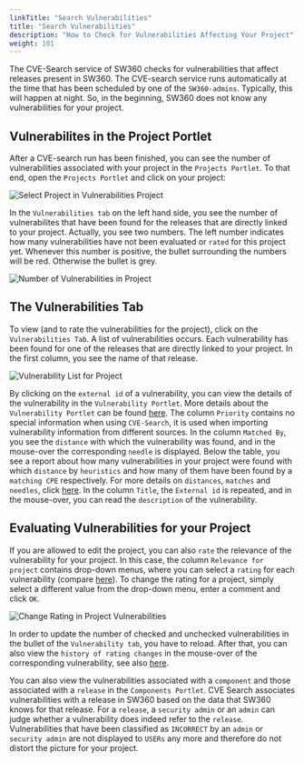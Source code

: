 ```yaml
---
linkTitle: "Search Vulnerabilities"
title: "Search Vulnerabilities"
description: "How to Check for Vulnerabilities Affecting Your Project"
weight: 101
---
```


The CVE-Search service of SW360 checks for vulnerabilities that affect releases present in SW360.
The CVE-search service runs automatically at the time that has been scheduled by one of the `SW360-admins`.
Typically, this will happen at night. So, in the beginning, SW360 does not know any vulnerabilities for your project.

## Vulnerabilites in the Project Portlet

After a CVE-search run has been finished, you can see the number of vulnerabilities associated with your project in the `Projects Portlet`.
To that end, open the `Projects Portlet` and click on your project:

![Select Project in Vulnerabilities Project](./images/UCVulnerabilitiesProject/01_SelectProject.png)

In the `Vulnerabilities tab` on the left hand side, you see the number of vulnerabilites that have been found for the releases that are directly linked
to your project. Actually, you see two numbers. The left number indicates how many vulnerabilities have not been evaluated or `rated` for this project yet.
Whenever this number is positive, the bullet surrounding the numbers will be red. Otherwise the bullet is grey.

![Number of Vulnerabilities in Project](./images/UCVulnerabilitiesProject/02_NumberOfVulnerabilities.png)

## The Vulnerabilities Tab
To view (and to rate the vulnerabilities for the project), click on the `Vulnerabilities Tab`. A list of vulnerabilities occurs. Each vulnerability has been found
 for one of the releases that are directly linked to your project. In the first column, you see the name of that release.

![Vulnerability List for Project](./images/UCVulnerabilitiesProject/03_VulnerabilityListProject.png)

By clicking on the `external id` of a vulnerability, you can view the details of the vulnerability in the `Vulnerability Portlet`.
More details about the `Vulnerability Portlet` can be found [here](https://github.com/eclipse/sw360/wiki/Doc-Vulnerability-Management#the-vulnerability-portlet).
The column `Priority` contains no special information when using `CVE-Search`, it is used when importing vulnerability information from different sources.
In the column `Matched By`, you see the `distance` with which the vulnerability was found, and in the mouse-over the corresponding `needle` is displayed.
Below the table, you see a report about how many vulnerabilities in your project were found with which `distance` by `heuristics` and how many of them have been found by a `matching CPE` respectively.
For more details on `distances`, `matches` and `needles`, click [here](https://github.com/eclipse/sw360/wiki/Doc-Vulnerability-Management#heuristics).
In the column `Title`, the `External id` is repeated, and in the mouse-over, you can read the `description` of the vulnerability.

## Evaluating Vulnerabilities for your Project
If you are allowed to edit the project, you can also `rate` the relevance of the vulnerability for your project. In this case, the column `Relevance for project` contains
drop-down menus, where you can select a `rating` for each vulnerability (compare [here](https://github.com/eclipse/sw360/wiki/Doc-Vulnerability-Management#vulnerability-rating-for-projects)).
To change the rating for a project, simply select a different value from the drop-down menu, enter a comment and click `OK`.

![Change Rating in Project Vulnerabilities](./images/UCVulnerabilitiesProject/04_ChangeRating.png)

In order to update the number of checked and unchecked vulnerabilities in the bullet of the `Vulnerability tab`, you have to reload.
After that, you can also view the `history of rating changes` in the mouse-over of the corresponding vulnerability,
see also [here](https://github.com/eclipse/sw360/wiki/Doc-Vulnerability-Management#change-history-for-vulnerability-ratings-and-verifications).

You can also view the vulnerabilities associated with a `component` and those associated with a `release` in the `Components Portlet`.
CVE Search associates vulnerabilities with a release in SW360 based on the data that SW360 knows for that release.
For a `release`, a `security admin` or an `admin` can judge whether a vulnerability does indeed refer to the `release`.
Vulnerabilities that have been classified as `INCORRECT` by an `admin` or `security admin` are not displayed to `USERs` any more and therefore do not distort the picture for your project.
